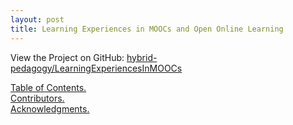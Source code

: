 ```yaml
---
layout: post
title: Learning Experiences in MOOCs and Open Online Learning
---
```


View the Project on GitHub: [hybrid-pedagogy/LearningExperiencesInMOOCs](https://github.com/hybrid-pedagogy/LearningExperiencesInMOOCs)



[Table of Contents.](TOC.html)  
[Contributors.](contributors.html)  
[Acknowledgments.](acknowledgments.html)  

